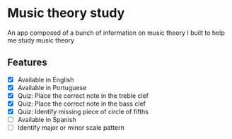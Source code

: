 # Music theory study

An app composed of a bunch of information on music theory I built to help me study music theory

## Features

- [x] Available in English
- [x] Available in Portuguese
- [x] Quiz: Place the correct note in the treble clef
- [x] Quiz: Place the correct note in the bass clef
- [x] Quiz: Identify missing piece of circle of fifths
- [ ] Available in Spanish
- [ ] Identify major or minor scale pattern